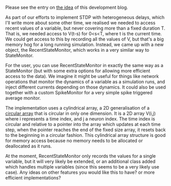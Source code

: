 <html><body><p>Please see the entry on <a href="/posts/the-idea/">the idea</a> of this development blog.

As part of our efforts to implement STDP with heterogeneous delays, which I'll write more about some other time, we realised we needed to access recent values of a variable, but never covering more than a fixed duration T. That is, we needed access to V(t-s) for 0&lt;s&lt;T, where t is the current time. We could get access to this by recording all the values of V, but that's a big memory hog for a long running simulation. Instead, we came up with a new object, the RecentStateMonitor, which works in a very similar way to StateMonitor.

For the user, you can use RecentStateMonitor in exactly the same way as a StateMonitor (but with some extra options for allowing more efficient access to the data). We imagine it might be useful for things like network operations that monitor the dynamics of a variable as a simulation runs, and inject different currents depending on those dynamics. It could also be used together with a custom SpikeMonitor for a very simple spike triggered average monitor.

The implementation uses a cylindrical array, a 2D generalisation of a <a href="http://en.wikipedia.org/wiki/Circular_buffer">circular array</a> that is circular in only one dimension. It is a 2D array V(i,j) where i represents a time index, and j a neuron index. The time index is circular and relative to a pointer into the array which updates at each time step, when the pointer reaches the end of the fixed size array, it resets back to the beginning in a circular fashion. This cylindrical array structure is good for memory access because no memory needs to be allocated or deallocated as it runs.

At the moment, RecentStateMonitor only records the values for a single variable, but it will very likely be extended, or an additional class added which handles multiple variables (since this seems to be a very likely use case). Any ideas on other features you would like this to have? or more efficient implementations?</p></body></html>
